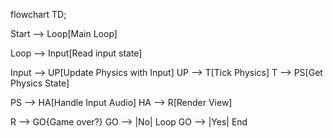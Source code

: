 flowchart TD;

Start --> Loop[Main Loop]

Loop --> Input[Read input state]

Input --> UP[Update Physics with Input]
UP --> T[Tick Physics]
T --> PS[Get Physics State]

PS --> HA[Handle Input Audio]
HA --> R[Render View]

R --> GO{Game over?}
GO --> |No| Loop
GO --> |Yes| End